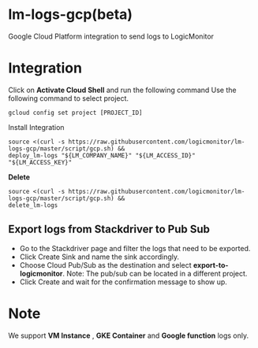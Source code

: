 # lm-logs-gcp(beta)
Google Cloud Platform integration to send logs to LogicMonitor

# Integration
Click on **Activate Cloud Shell** and run the following command
Use the following command to select project.
``` console
gcloud config set project [PROJECT_ID]
```

Install Integration
``` console
source <(curl -s https://raw.githubusercontent.com/logicmonitor/lm-logs-gcp/master/script/gcp.sh) && 
deploy_lm-logs "${LM_COMPANY_NAME}" "${LM_ACCESS_ID}" "${LM_ACCESS_KEY}"
```
**Delete**
``` console
source <(curl -s https://raw.githubusercontent.com/logicmonitor/lm-logs-gcp/master/script/gcp.sh) && 
delete_lm-logs
```

## Export logs from Stackdriver to Pub Sub
- Go to the Stackdriver page and filter the logs that need to be exported.
- Click Create Sink and name the sink accordingly.
- Choose Cloud Pub/Sub as the destination and select **export-to-logicmonitor**. Note: The pub/sub can be located in a different project.
- Click Create and wait for the confirmation message to show up.

# Note
We support **VM Instance** , **GKE Container** and **Google function** logs only.